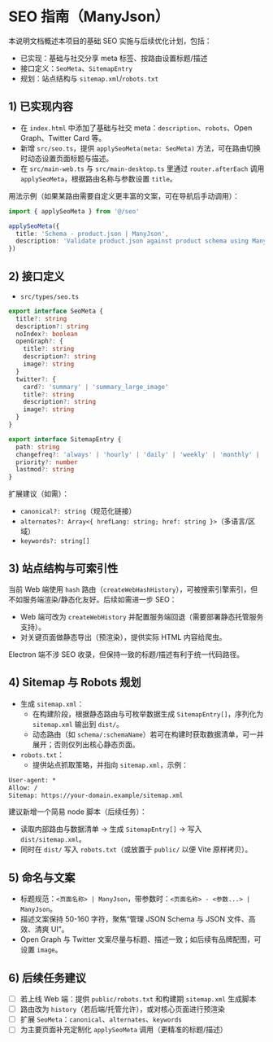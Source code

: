 # SEO 指南（ManyJson）

本说明文档概述本项目的基础 SEO 实施与后续优化计划，包括：
- 已实现：基础与社交分享 meta 标签、按路由设置标题/描述
- 接口定义：`SeoMeta`、`SitemapEntry`
- 规划：站点结构与 `sitemap.xml`/`robots.txt`

## 1) 已实现内容

- 在 `index.html` 中添加了基础与社交 meta：`description`、`robots`、Open Graph、Twitter Card 等。
- 新增 `src/seo.ts`，提供 `applySeoMeta(meta: SeoMeta)` 方法，可在路由切换时动态设置页面标题与描述。
- 在 `src/main-web.ts` 与 `src/main-desktop.ts` 里通过 `router.afterEach` 调用 `applySeoMeta`，根据路由名称与参数设置 `title`。

用法示例（如果某路由需要自定义更丰富的文案，可在导航后手动调用）：

```ts
import { applySeoMeta } from '@/seo'

applySeoMeta({
  title: 'Schema - product.json | ManyJson',
  description: 'Validate product.json against product schema using ManyJson.'
})
```

## 2) 接口定义

- `src/types/seo.ts`

```ts
export interface SeoMeta {
  title?: string
  description?: string
  noIndex?: boolean
  openGraph?: {
    title?: string
    description?: string
    image?: string
  }
  twitter?: {
    card?: 'summary' | 'summary_large_image'
    title?: string
    description?: string
    image?: string
  }
}

export interface SitemapEntry {
  path: string
  changefreq?: 'always' | 'hourly' | 'daily' | 'weekly' | 'monthly' | 'yearly' | 'never'
  priority?: number
  lastmod?: string
}
```

扩展建议（如需）：
- `canonical?: string`（规范化链接）
- `alternates?: Array<{ hrefLang: string; href: string }>`（多语言/区域）
- `keywords?: string[]`

## 3) 站点结构与可索引性

当前 Web 端使用 `hash` 路由（`createWebHashHistory`），可被搜索引擎索引，但不如服务端渲染/静态化友好。后续如需进一步 SEO：
- Web 端可改为 `createWebHistory` 并配置服务端回退（需要部署静态托管服务支持）。
- 对关键页面做静态导出（预渲染），提供实际 HTML 内容给爬虫。

Electron 端不涉 SEO 收录，但保持一致的标题/描述有利于统一代码路径。

## 4) Sitemap 与 Robots 规划

- 生成 `sitemap.xml`：
  - 在构建阶段，根据静态路由与可枚举数据生成 `SitemapEntry[]`，序列化为 `sitemap.xml` 输出到 `dist/`。
  - 动态路由（如 `schema/:schemaName`）若可在构建时获取数据清单，可一并展开；否则仅列出核心静态页面。
- `robots.txt`：
  - 提供站点抓取策略，并指向 `sitemap.xml`，示例：

```txt
User-agent: *
Allow: /
Sitemap: https://your-domain.example/sitemap.xml
```

建议新增一个简易 node 脚本（后续任务）：
- 读取内部路由与数据清单 -> 生成 `SitemapEntry[]` -> 写入 `dist/sitemap.xml`。
- 同时在 `dist/` 写入 `robots.txt`（或放置于 `public/` 以便 Vite 原样拷贝）。

## 5) 命名与文案

- 标题规范：`<页面名称> | ManyJson`，带参数时：`<页面名称> - <参数...> | ManyJson`。
- 描述文案保持 50-160 字符，聚焦“管理 JSON Schema 与 JSON 文件、高效、清爽 UI”。
- Open Graph 与 Twitter 文案尽量与标题、描述一致；如后续有品牌配图，可设置 `image`。

## 6) 后续任务建议

- [ ] 若上线 Web 端：提供 `public/robots.txt` 和构建期 `sitemap.xml` 生成脚本
- [ ] 路由改为 `history`（若后端/托管允许），或对核心页面进行预渲染
- [ ] 扩展 `SeoMeta`：`canonical`、`alternates`、`keywords`
- [ ] 为主要页面补充定制化 `applySeoMeta` 调用（更精准的标题/描述）